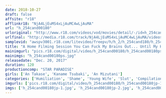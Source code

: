 ```yaml
---
date: 2018-10-27
draft: false
affsite: "r18"
afflinkr18: "NjA4LjEuMS4xLjAuMC4wLjAuMA"
url: "h_254cand00180"
urloriginal: "http://www.r18.com/videos/vod/movies/detail/-/id=h_254cand00180"
urlfinal: "http://media.r18.com/track/NjA4LjEuMS4xLjAuMC4wLjAuMA/videos/vod/movies/detail/-/id=h_254cand00180"
samplevid: "awspv3001.r18.com/litevideo/freepv/h/h_2/h_254cand180/h_254cand180_dmb_w.mp4"
title: "A Home Filming Session You Can Fuck My Brains Out... Until My Husband Comes Home"
mainimgurl: "pics.r18.com/digital/video/h_254cand00180/h_254cand00180ps.jpg"
mainimgs: "h_254cand00180ps.jpg"
releasedate: "Dec. 20, 2017"
duration: 120
productioncomp: "STAR PARADISE"
girls: ['An Takase', 'Kaname Tsubaki', 'An Mizutani']
categories: ['Humiliation', 'Shame', 'Young Wife', 'Slut', 'Compilation', 'Hi-Def']
imgurls: ['pics.r18.com/digital/video/h_254cand00180/h_254cand00180jp-1.jpg', 'pics.r18.com/digital/video/h_254cand00180/h_254cand00180jp-2.jpg', 'pics.r18.com/digital/video/h_254cand00180/h_254cand00180jp-3.jpg', 'pics.r18.com/digital/video/h_254cand00180/h_254cand00180jp-4.jpg', 'pics.r18.com/digital/video/h_254cand00180/h_254cand00180jp-5.jpg', 'pics.r18.com/digital/video/h_254cand00180/h_254cand00180jp-6.jpg', 'pics.r18.com/digital/video/h_254cand00180/h_254cand00180jp-7.jpg', 'pics.r18.com/digital/video/h_254cand00180/h_254cand00180jp-8.jpg', 'pics.r18.com/digital/video/h_254cand00180/h_254cand00180jp-9.jpg', 'pics.r18.com/digital/video/h_254cand00180/h_254cand00180jp-10.jpg', 'pics.r18.com/digital/video/h_254cand00180/h_254cand00180jp-11.jpg', 'pics.r18.com/digital/video/h_254cand00180/h_254cand00180jp-12.jpg', 'pics.r18.com/digital/video/h_254cand00180/h_254cand00180jp-13.jpg', 'pics.r18.com/digital/video/h_254cand00180/h_254cand00180jp-14.jpg', 'pics.r18.com/digital/video/h_254cand00180/h_254cand00180jp-15.jpg', 'pics.r18.com/digital/video/h_254cand00180/h_254cand00180jp-16.jpg', 'pics.r18.com/digital/video/h_254cand00180/h_254cand00180jp-17.jpg', 'pics.r18.com/digital/video/h_254cand00180/h_254cand00180jp-18.jpg', 'pics.r18.com/digital/video/h_254cand00180/h_254cand00180jp-19.jpg', 'pics.r18.com/digital/video/h_254cand00180/h_254cand00180jp-20.jpg']
imgs: ['h_254cand00180jp-1.jpg', 'h_254cand00180jp-2.jpg', 'h_254cand00180jp-3.jpg', 'h_254cand00180jp-4.jpg', 'h_254cand00180jp-5.jpg', 'h_254cand00180jp-6.jpg', 'h_254cand00180jp-7.jpg', 'h_254cand00180jp-8.jpg', 'h_254cand00180jp-9.jpg', 'h_254cand00180jp-10.jpg', 'h_254cand00180jp-11.jpg', 'h_254cand00180jp-12.jpg', 'h_254cand00180jp-13.jpg', 'h_254cand00180jp-14.jpg', 'h_254cand00180jp-15.jpg', 'h_254cand00180jp-16.jpg', 'h_254cand00180jp-17.jpg', 'h_254cand00180jp-18.jpg', 'h_254cand00180jp-19.jpg', 'h_254cand00180jp-20.jpg']
---
```

